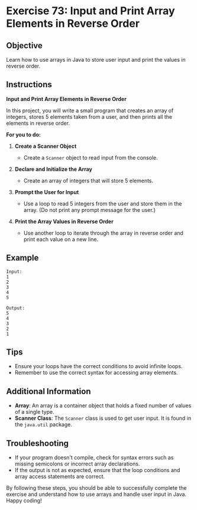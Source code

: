 # Exercise 73: Input and Print Array Elements in Reverse Order

## Objective
Learn how to use arrays in Java to store user input and print the values in reverse order.

## Instructions

**Input and Print Array Elements in Reverse Order**

In this project, you will write a small program that creates an array of integers, stores 5 elements taken from a user, and then prints all the elements in reverse order.

**For you to do:**

1. **Create a Scanner Object**
    - Create a `Scanner` object to read input from the console.

2. **Declare and Initialize the Array**
    - Create an array of integers that will store 5 elements.

3. **Prompt the User for Input**
    - Use a loop to read 5 integers from the user and store them in the array. (Do not print any prompt message for the user.)

4. **Print the Array Values in Reverse Order**
    - Use another loop to iterate through the array in reverse order and print each value on a new line.

## Example
```
Input:
1
2
3
4
5

Output:
5
4
3
2
1
```

## Tips
- Ensure your loops have the correct conditions to avoid infinite loops.
- Remember to use the correct syntax for accessing array elements.

## Additional Information
- **Array**: An array is a container object that holds a fixed number of values of a single type.
- **Scanner Class**: The `Scanner` class is used to get user input. It is found in the `java.util` package.

## Troubleshooting
- If your program doesn't compile, check for syntax errors such as missing semicolons or incorrect array declarations.
- If the output is not as expected, ensure that the loop conditions and array access statements are correct.

By following these steps, you should be able to successfully complete the exercise and understand how to use arrays and handle user input in Java. Happy coding!
